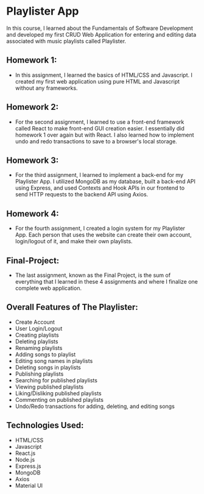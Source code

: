 # Playlister App

In this course, I learned about the Fundamentals of Software Development and developed my first CRUD Web Application for entering and editing data associated with music playlists called Playlister. <br>

## Homework 1:
- In this assignment, I learned the basics of HTML/CSS and Javascript. I created my first web application using pure HTML and Javascript without any frameworks.

## Homework 2:
- For the second assignment, I learned to use a front-end framework called React to make front-end GUI creation easier. I essentially did homework 1 over again but with React. I also learned how to implement undo and redo transactions to save to a browser's local storage.

## Homework 3:
- For the third assignment, I learned to implement a back-end for my Playlister App. I utilized MongoDB as my database, built a back-end API using Express, and used Contexts and Hook APIs in our frontend to send HTTP requests to the backend API using Axios.

## Homework 4:
- For the fourth assignment, I created a login system for my Playlister App. Each person that uses the website can create their own account, login/logout of it, and make their own playlists. 

## Final-Project:
- The last assignment, known as the Final Project, is the sum of everything that I learned in these 4 assignments and where I finalize one complete web application.

## Overall Features of The Playlister:
- Create Account
- User Login/Logout
- Creating playlists
- Deleting playlists
- Renaming playlists
- Adding songs to playlist
- Editing song names in playlists
- Deleting songs in playlists
- Publishing playlists
- Searching for published playlists
- Viewing published playlists
- Liking/Disliking published playlists
- Commenting on published playlists
- Undo/Redo transactions for adding, deleting, and editing songs

## Technologies Used:
- HTML/CSS
- Javascript
- React.js
- Node.js
- Express.js
- MongoDB
- Axios
- Material UI
